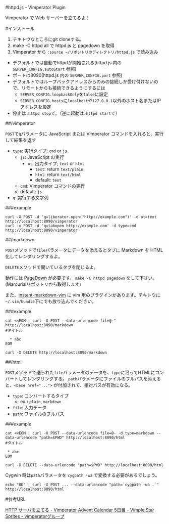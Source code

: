 #httpd.js - Vimperator Plugin

Vimperator で Web サーバーを立てるよ！

#インストール

1. テキトウなところにgit cloneする。
2. make -C httpd all で httpd.js と pagedown を取得
3. Vimperator から `:source ~/リポジトリのディレクトリ/httpd.js` で読み込み
  - デフォルトでは自動でhttpdが開始される(httpd.js 内の `SERVER_CONFIG.autoStart` 参照)
  - ポートは8090(httpd.js 内の `SERVER_CONFIG.port` 参照)
  - デフォルトではループバックアドレスからのみの接続しか受け付けないので、リモートからも接続できるようにするには
    - `SERVER_CONFIG.loopbackOnly`を`false`に設定
    - `SERVER_CONFIG.hosts`に`localhost`や`127.0.0.1`以外のホスト名またはIPアドレスを設定
  - 停止は`:httpd stop`で。（逆に起動は`:httpd start`で）

##/vimperator

`POST`で`q`パラメータに JavaScript または Vimperator コマンドを入れると、実行して結果を返す

 * `type`: 実行タイプ; `cmd` or `js`
    - `js`: JavaScript の実行
      * `ot`: 出力タイプ; `text` or `html`
         - `text`: return `text/plain`
         - `html`: return `text/html`
         - default: `text`
    - `cmd`: Vimperator コマンドの実行
    - default: `js`
 * `q`: 実行する文字列

###example

    curl -X POST -d 'q=liberator.open("http://example.com")' -d ot=text http://localhost:8090/vimperator
    curl -x POST -d 'q=tabopen http://example.com' -d type=cmd http://localhost:8090/vimperator

##/markdown

`POST`メソッドで`file`パラメータにデータを添えるとタブに Markdown を HTML 化してレンダリングするよ。

`DELETE`メソッドで開いているタブを閉じるよ。

動作には [PageDown][pagedown] が必要です。
`make -C httpd pagedown` をして下さい。(Marcurialリポジトリから取得します)

また、[instant-markdown-vim] に vim 用のプラグインがあります。テキトウに`~/.vim/bundle`下にでも放り込んでください。

###example

    cat <<EOM | curl -X POST --data-urlencode file@-" http://localhost:8090/markdown
    #タイトル

      * abc
    EOM

    curl -X DELETE http://localhost:8090/markdown

##/html

`POST`メソッドで送られた`file`パラメータのデータを、`type`に沿ってHTMLにコンバートしてレンダリングする。
`path`パラメータにファイルのフルパスを添えると、`<base href="...">` が付加されて、相対パスが有効になる。

 * `type`: コンバートするタイプ
   * ex.) `plain`, `markdown`
 * `file`: 入力データ
 * `path`: ファイルのフルパス

###example

    cat <<EOM | curl -X POST --data-urlencode file=@- -d type=markdown --data-urlencode "path=$PWD" http://localhost:8090/html
    #タイトル

     * abc
    EOM

    curl -X DELETE --data-urlencode "path=$PWD" http://localhost:8090/html

Cygwin 時は`path`パラメータを `cygpath -wa` で変換する必要があるでしょう。

    echo "OK" | curl -X POST ... --data-urlencode "path=`cygpath -wa .`" http://localhost:8090/html

[mozhttpdjs]: http://mxr.mozilla.org/mozilla-central/source/netwerk/test/httpserver/httpd.js
[pagedown]: http://code.google.com/p/pagedown/
[instant-markdown-vim]: https://github.com/teramako/instant-markdown-vim

#参考URL

[HTTP サーバを立てる - Vimperator Advent Calendar 5日目 - Vimple Star Sprites - vimperatorグループ](http://vimperator.g.hatena.ne.jp/teramako/20121205/1354661511)
